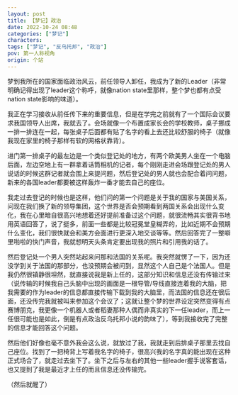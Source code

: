 ```yaml
---
layout: post
title: 【梦记】政治
date: 2022-10-24 08:48
categories: ["梦记"]
characters: 
tags: ["梦记", "反乌托邦", "政治"]
pov: 第一人称视角
origin: 个站
---
```


梦到我所在的国家面临政治风云，前任领导人卸任，我成为了新的Leader（非常明确记得出现了leader这个称呼，就像nation state里那样，整个梦也都有点受nation state影响的味道）。

我正在学习接收从前任传下来的重要信息，但是在学完之前就有了一个国际会议要求我国领导人出席，我就去了。会场就像一个布置成家长会的学校教师，桌子挪成一排一排连在一起，每张桌子后面都有贴了名字的看上去还比较舒服的椅子（就像我现在家里的椅子那样有软的网格状靠背）。

进门第一排桌子的最左边是一个类似登记处的地方，有两个欧美男人坐在一个电脑后面，左边空地上有一群拿着话筒相机的记者，每个刚刚走进会场跟登记处的男人说话的时候这群记者就会围上来提问题，然后登记处的男人就也会配合着问问题，新来的各国leader都要被这样轰炸一番才能去自己的座位。

我走过去登记的时候也是这样，他们问的第一个问题是关于我的国家与美国关系，问现在我们换了新的领导集团，这个世界是否会预期看到两国关系会出现什么变化，我在心里暗自很高兴地想着还好提前准备过这个问题，就很流畅其实很背书地用英语回答了，说了挺多，前面一些都是比较冠冕堂皇糊弄的，比如近期不会预期什么变化，我们很快就会和美方会面进行更深入地交谈等等。然后回答完了一整噼里啪啦的快门声音，我就想明天头条肯定要出现我的照片和引用我的话了。

然后登记处一个男人突然站起来问那和法国的关系呢。我突然就愣了一下，因为还没学到关于法国的那部分，也没预期会被问到，显然这个人自己是个法国人。但是我仍然很镇静很坦然，就直接说我是新上任的，这部分知识和信息还没有传输过来（说传输的时候我自己头脑中出现的画面是一根导管/导线直接连着我的大脑，把我需要的作为leader的信息都直接传输下载到我的大脑里，而法国的信息还在很后面，还没传完我就被叫来参加这个会议了；这就让整个梦的世界设定突然变得有点赛博朋克，我更像一个机器人或者稻妻那种人偶而非真实的下一任leader，而上一任很可能也是如此，倒是有点政治反乌托邦小说的韵味了），等到我接收完了完整的信息才能回答这个问题。

然后他们好像也毫不意外我会这么说，就放过了我，我就走到后排桌子那里去找自己座位。找到了一把椅背上写着我名字的椅子，很高兴我的名字真的能出现在这种正式场合了，就走过去坐下了。坐下之后与左右的其他一些leader握手说客套话，也又提到了我是最近才上任的而且信息还没传输完。

（然后就醒了）
